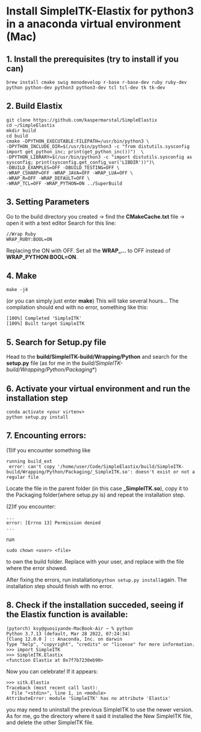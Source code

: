 # Install SimpleITK-Elastix for python3 in a anaconda virtual environment (Mac)
## 1. Install the prerequisites (try to install if you can)
```
brew install cmake swig monodevelop r-base r-base-dev ruby ruby-dev python python-dev python3 python3-dev tcl tcl-dev tk tk-dev
```

## 2. Build Elastix
```
git clone https://github.com/kaspermarstal/SimpleElastix
cd ~/SimpleElastix
mkdir build
cd build
cmake -DPYTHON_EXECUTABLE:FILEPATH=/usr/bin/python3 \
-DPYTHON_INCLUDE_DIR=$(/usr/bin/python3 -c "from distutils.sysconfig import get_python_inc; print(get_python_inc())")  \
-DPYTHON_LIBRARY=$(/usr/bin/python3 -c "import distutils.sysconfig as sysconfig; print(sysconfig.get_config_var('LIBDIR'))")\
-DBUILD_EXAMPLES=OFF -DBUILD_TESTING=OFF \
-WRAP_CSHARP=OFF -WRAP_JAVA=OFF -WRAP_LUA=OFF \
-WRAP_R=OFF -WRAP_DEFAULT=OFF \
-WRAP_TCL=OFF -WRAP_PYTHON=ON ../SuperBuild
```

## 3. Setting Parameters
Go to the build directory you created -> find the **CMakeCache.txt** file -> open it with a text editor
Search for this line:
```
//Wrap Ruby
WRAP_RUBY:BOOL=ON
```
Replacing the ON with OFF.
Set all the **WRAP_...** to OFF instead of **WRAP_PYTHON:BOOL=ON**.
  
## 4. Make
```
make -j4
```
(or you can simply just enter **make**)
This will take several hours...
The compilation should end with no error,
something like this:
```
[100%] Completed 'SimpleITK'
[100%] Built target SimpleITK
```

## 5. Search for Setup.py file
Head to the **build/SimpleITK-build/Wrapping/Python** and search for the **setup.py** file 
(as for me in the *build/SimpleITK-build/Wrapping/Python/Packaging**)

## 6. Activate your virtual environment and run the installation step
```
conda activate <your virtenv>
python setup.py install
```
## 7. Encounting errors:
(1)If you encounter something like
```
running build_ext
 error: can't copy '/home/user/Code/SimpleElastix/build/SimpleITK-build/Wrapping/Python/Packaging/_SimpleITK.so': doesn't exist or not a regular file
```
Locate the file in the parent folder (in this case **_SimpleITK.so**), copy it to the Packaging folder(where setup.py is) and repeat the installation step.

(2)If you encounter:
```
...
error: [Errno 13] Permission denied
...
```
run
```
sudo chown <user> <file>
```
to own the build folder.
Replace <user> with your user, and replace <file> with the file where the error showed.

After fixing the errors, run  installation```python setup.py install```again.
The installation step should finish with no error.

## 8. Check if the installation succeded, seeing if the Elastix function is available:
```
(pytorch) ksy@guosiyande-MacBook-Air ~ % python
Python 3.7.13 (default, Mar 28 2022, 07:24:34) 
[Clang 12.0.0 ] :: Anaconda, Inc. on darwin
Type "help", "copyright", "credits" or "license" for more information.
>>> import SimpleITK
>>> SimpleITK.Elastix
<function Elastix at 0x7f7b7230eb90>
```
Now you can celebrate!
If it appears:
```
>>> sitk.Elastix
Traceback (most recent call last):
  File "<stdin>", line 1, in <module>
AttributeError: module 'SimpleITK' has no attribute 'Elastix'
```
you may need to uninstall the previous SimpleITK to use the newer version.
As for me, go the directory where it said it installed the New SimpleITK file, and delete the other SimpleITK file.





